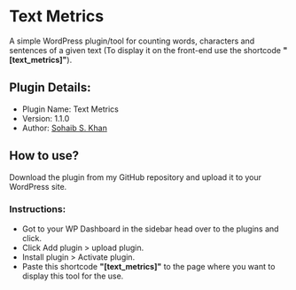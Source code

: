 # Text Metrics
<p>A simple WordPress plugin/tool for counting words, characters and sentences of a given text (To display it on the front-end use the shortcode <b>"[text_metrics]"</b>).</p>
<h2>Plugin Details:</h2>
<ul>
  <li>Plugin Name: Text Metrics</li>
  <li>Version: 1.1.0</li>
  <li>Author: <a href="https://isohaibkhan.github.io" target="_blank">Sohaib S. Khan</a></li>
</ul>
<h2>How to use?</h2>
<p>Download the plugin from my GitHub repository and upload it to your WordPress site.</p>
<h3>Instructions:</h3>
<ul>
  <li>Got to your WP Dashboard in the sidebar head over to the plugins and click.</li>
  <li>Click Add plugin > upload plugin.</li>
  <li>Install plugin > Activate plugin.</li>
  <li>Paste this shortcode <b>"[text_metrics]"</b> to the page where you want to display this tool for the use.</li>
</ul>

